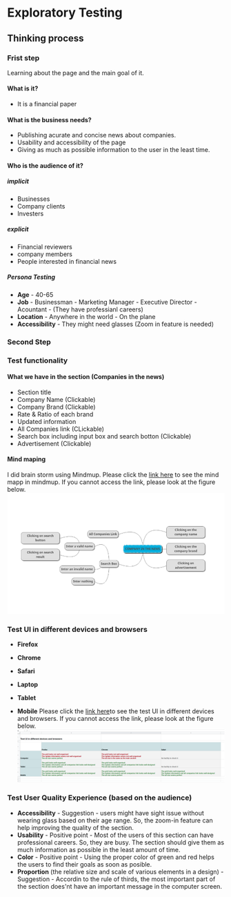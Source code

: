 # Exploratory Testing

## Thinking process
### Frist step
Learning about the page and the main goal of it. 

#### What is it?
* It is a financial paper

#### What is the business needs?
* Publishing acurate and concise news about companies.
* Usability and accessibility of the page
* Giving as much as possible information to the user in the least time.

#### Who is the audience of it?
##### implicit
* Businesses
* Company clients
* Investers

##### explicit
* Financial reviewers
* company members
* People interested in financial news

##### Persona Testing
* **Age** - 40-65
* **Job** - Businessman - Marketing Manager - Executive Director - Acountant - (They have professianl careers)
* **Location** - Anywhere in the world - On the plane
* **Accessibility** - They might need glasses (Zoom in feature is needed) 


### Second Step

### Test functionality
#### What we have in the section (Companies in the news)
* Section title
* Company Name (Clickable)
* Company Brand (Clickable)
* Rate & Ratio of each brand
* Updated information
* All Companies link (CLickable)
* Search box including input box and search botton (Clickable)
* Advertisement (Clickable)

#### Mind maping 
I did brain storm using Mindmup.
Please click the [link here](https://drive.google.com/file/d/11Im1fH65VdWQ_qZzGZ6Ft2aog0bzE7ty/view?usp=sharing) to see the mind mapp in mindmup. If you cannot access the link, please look at the figure below.
![image](mindMap.png)
### Test UI in different devices and browsers
* **Firefox** 
* **Chrome**  
* **Safari** 

* **Laptop**
* **Tablet**
* **Mobile**
Please click the [link here](https://docs.google.com/spreadsheets/d/1D4OJI2TJaegStWWI4GHoa9xqtC5IaErsI1go1PyUTEE/edit?usp=sharing)to see the test UI in different devices and browsers. If you cannot access the link, please look at the figure below.
![image](TestUI.png)
### Test User Quality Experience (based on the audience)
* **Accessibility** - Suggestion - users might have sight issue without wearing glass based on their age range. So, the zoom-in feature can help improving the quality of the section.
* **Usability** - Positive point - Most of the users of this section can have professional careers. So, they are busy. The section should give them as much information as possible in the least amount of time. 
* **Color** - Positive point - Using the proper color of green and red helps the users to find their goals as soon as posible.
* **Proportion** (the relative size and scale of various elements in a design) - Suggestion - Accordin to the rule of thirds, the most important part of the section does'nt have an important message in the computer screen.





